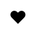 ---
title: ❤️
layout: show_love/list
description: 表白，告白，在线告白，勇敢吐露你的心声吧.
js: ["js/secret/show_love/parameter.js", "js/secret/show_love/data.js", "js/secret/show_love/list.js"]
css: ["css/secret/show_love/show_love.css"]
---
